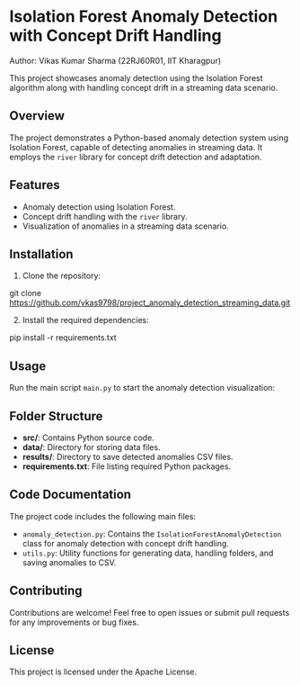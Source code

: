 # Isolation Forest Anomaly Detection with Concept Drift Handling

Author: Vikas Kumar Sharma (22RJ60R01, IIT Kharagpur)

This project showcases anomaly detection using the Isolation Forest algorithm along with handling concept drift in a streaming data scenario.

## Overview

The project demonstrates a Python-based anomaly detection system using Isolation Forest, capable of detecting anomalies in streaming data. It employs the `river` library for concept drift detection and adaptation.

## Features

- Anomaly detection using Isolation Forest.
- Concept drift handling with the `river` library.
- Visualization of anomalies in a streaming data scenario.

## Installation

1. Clone the repository:

git clone https://github.com/vkas9798/project_anomaly_detection_streaming_data.git


2. Install the required dependencies:

pip install -r requirements.txt


## Usage

Run the main script `main.py` to start the anomaly detection visualization:


## Folder Structure

- **src/**: Contains Python source code.
- **data/**: Directory for storing data files.
- **results/**: Directory to save detected anomalies CSV files.
- **requirements.txt**: File listing required Python packages.

## Code Documentation

The project code includes the following main files:

- `anomaly_detection.py`: Contains the `IsolationForestAnomalyDetection` class for anomaly detection with concept drift handling.
- `utils.py`: Utility functions for generating data, handling folders, and saving anomalies to CSV.

## Contributing

Contributions are welcome! Feel free to open issues or submit pull requests for any improvements or bug fixes.

## License

This project is licensed under the Apache License.
